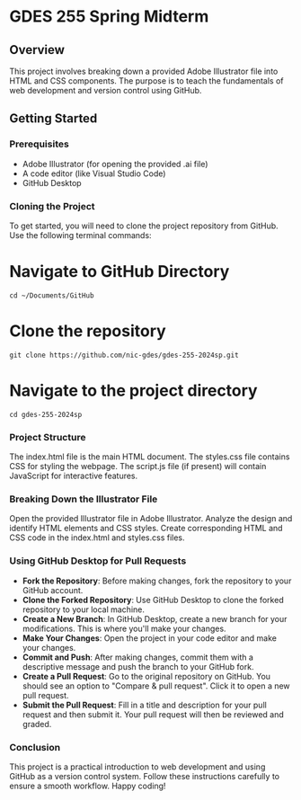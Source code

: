 # GDES 255 Spring Midterm

## Overview
This project involves breaking down a provided Adobe Illustrator file into HTML and CSS components. The purpose is to teach the fundamentals of web development and version control using GitHub.

## Getting Started

### Prerequisites
- Adobe Illustrator (for opening the provided .ai file)
- A code editor (like Visual Studio Code)
- GitHub Desktop

### Cloning the Project
To get started, you will need to clone the project repository from GitHub. Use the following terminal commands:

# Navigate to GitHub Directory
`cd ~/Documents/GitHub`

# Clone the repository
`git clone https://github.com/nic-gdes/gdes-255-2024sp.git`

# Navigate to the project directory
`cd gdes-255-2024sp`

### Project Structure
The index.html file is the main HTML document.
The styles.css file contains CSS for styling the webpage.
The script.js file (if present) will contain JavaScript for interactive features.

### Breaking Down the Illustrator File
Open the provided Illustrator file in Adobe Illustrator.
Analyze the design and identify HTML elements and CSS styles.
Create corresponding HTML and CSS code in the index.html and styles.css files.

### Using GitHub Desktop for Pull Requests
- **Fork the Repository**: Before making changes, fork the repository to your GitHub account.
- **Clone the Forked Repository**: Use GitHub Desktop to clone the forked repository to your local machine.
- **Create a New Branch**: In GitHub Desktop, create a new branch for your modifications. This is where you'll make your changes.
- **Make Your Changes**: Open the project in your code editor and make your changes.
- **Commit and Push**: After making changes, commit them with a descriptive message and push the branch to your GitHub fork.
- **Create a Pull Request**: Go to the original repository on GitHub. You should see an option to "Compare & pull request". Click it to open a new pull request.
- **Submit the Pull Request**: Fill in a title and description for your pull request and then submit it. Your pull request will then be reviewed and graded.

### Conclusion
This project is a practical introduction to web development and using GitHub as a version control system. Follow these instructions carefully to ensure a smooth workflow. Happy coding!